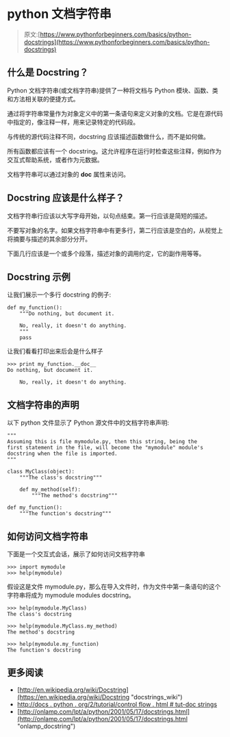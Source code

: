 # python 文档字符串

> 原文:[https://www.pythonforbeginners.com/basics/python-docstrings](https://www.pythonforbeginners.com/basics/python-docstrings)

## 什么是 Docstring？

Python 文档字符串(或文档字符串)提供了一种将文档与 Python 模块、函数、类和方法相关联的便捷方式。

通过将字符串常量作为对象定义中的第一条语句来定义对象的文档。它是在源代码中指定的，像注释一样，用来记录特定的代码段。

与传统的源代码注释不同，docstring 应该描述函数做什么，而不是如何做。

所有函数都应该有一个 docstring。这允许程序在运行时检查这些注释，例如作为交互式帮助系统，或者作为元数据。

文档字符串可以通过对象的 __doc__ 属性来访问。

## Docstring 应该是什么样子？

文档字符串行应该以大写字母开始，以句点结束。第一行应该是简短的描述。

不要写对象的名字。如果文档字符串中有更多行，第二行应该是空白的，从视觉上将摘要与描述的其余部分分开。

下面几行应该是一个或多个段落，描述对象的调用约定，它的副作用等等。

## Docstring 示例

让我们展示一个多行 docstring 的例子:

```
def my_function():
    """Do nothing, but document it.

    No, really, it doesn't do anything.
    """
    pass 
```

让我们看看打印出来后会是什么样子

```
>>> print my_function.__doc__
Do nothing, but document it.

    No, really, it doesn't do anything. 
```

## 文档字符串的声明

以下 python 文件显示了 Python 源文件中的文档字符串声明:

```
"""
Assuming this is file mymodule.py, then this string, being the
first statement in the file, will become the "mymodule" module's
docstring when the file is imported.
"""

class MyClass(object):
    """The class's docstring"""

    def my_method(self):
        """The method's docstring"""

def my_function():
    """The function's docstring""" 
```

## 如何访问文档字符串

下面是一个交互式会话，展示了如何访问文档字符串

```
>>> import mymodule
>>> help(mymodule) 
```

假设这是文件 mymodule.py，那么在导入文件时，作为文件中第一条语句的这个字符串将成为 mymodule modules docstring。

```
>>> help(mymodule.MyClass)
The class's docstring

>>> help(mymodule.MyClass.my_method)
The method's docstring

>>> help(mymodule.my_function)
The function's docstring 
```

## 更多阅读

*   [http://en.wikipedia.org/wiki/Docstring](https://en.wikipedia.org/wiki/Docstring "docstrings_wiki")
*   [http://docs . python . org/2/tutorial/control flow . html # tut-doc strings](https://docs.python.org/2/tutorial/controlflow.html#tut-docstrings "docstrings")
*   [http://onlamp.com/lpt/a/python/2001/05/17/docstrings.html](http://onlamp.com/lpt/a/python/2001/05/17/docstrings.html "onlamp_docstring")